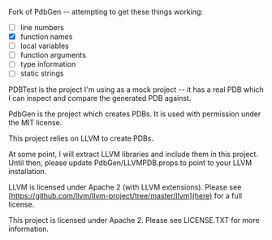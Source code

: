 Fork of PdbGen -- attempting to get these things working:
- [ ] line numbers
- [X] function names
- [ ] local variables
- [ ] function arguments
- [ ] type information
- [ ] static strings

PDBTest is the project I'm using as a mock project -- it has a real PDB which I can inspect and compare the generated PDB against.

PdbGen is the project which creates PDBs. It is used with permission under the MIT license.

This project relies on LLVM to create PDBs.

At some point, I will extract LLVM libraries and include them in this project. Until then, please update PdbGen/LLVMPDB.props to point to your LLVM installation.

LLVM is licensed under Apache 2 (with LLVM extensions). Please see [https://github.com/llvm/llvm-project/tree/master/llvm](here) for a full license.

This project is licensed under Apache 2. Please see LICENSE.TXT for more information.
